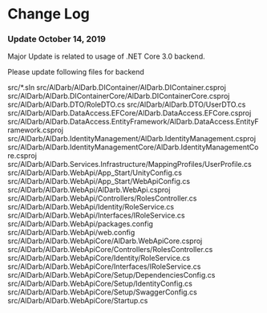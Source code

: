# Change Log

### Update October 14, 2019

Major Update is related to usage of .NET Core 3.0 backend.

Please update following files for backend

src/*.sln
src/AlDarb/AlDarb.DIContainer/AlDarb.DIContainer.csproj
src/AlDarb/AlDarb.DIContainerCore/AlDarb.DIContainerCore.csproj
src/AlDarb/AlDarb.DTO/RoleDTO.cs
src/AlDarb/AlDarb.DTO/UserDTO.cs
src/AlDarb/AlDarb.DataAccess.EFCore/AlDarb.DataAccess.EFCore.csproj
src/AlDarb/AlDarb.DataAccess.EntityFramework/AlDarb.DataAccess.EntityFramework.csproj
src/AlDarb/AlDarb.IdentityManagement/AlDarb.IdentityManagement.csproj
src/AlDarb/AlDarb.IdentityManagementCore/AlDarb.IdentityManagementCore.csproj
src/AlDarb/AlDarb.Services.Infrastructure/MappingProfiles/UserProfile.cs
src/AlDarb/AlDarb.WebApi/App_Start/UnityConfig.cs
src/AlDarb/AlDarb.WebApi/App_Start/WebApiConfig.cs
src/AlDarb/AlDarb.WebApi/AlDarb.WebApi.csproj
src/AlDarb/AlDarb.WebApi/Controllers/RolesController.cs
src/AlDarb/AlDarb.WebApi/Identity/RoleService.cs
src/AlDarb/AlDarb.WebApi/Interfaces/IRoleService.cs
src/AlDarb/AlDarb.WebApi/packages.config
src/AlDarb/AlDarb.WebApi/web.config
src/AlDarb/AlDarb.WebApiCore/AlDarb.WebApiCore.csproj
src/AlDarb/AlDarb.WebApiCore/Controllers/RolesController.cs
src/AlDarb/AlDarb.WebApiCore/Identity/RoleService.cs
src/AlDarb/AlDarb.WebApiCore/Interfaces/IRoleService.cs
src/AlDarb/AlDarb.WebApiCore/Setup/DependenciesConfig.cs
src/AlDarb/AlDarb.WebApiCore/Setup/IdentityConfig.cs
src/AlDarb/AlDarb.WebApiCore/Setup/SwaggerConfig.cs
src/AlDarb/AlDarb.WebApiCore/Startup.cs
